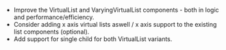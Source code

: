 - Improve the VirtualList and VaryingVirtualList components - both in logic and performance/efficiency.
- Consider adding x axis virtual lists aswell / x axis support to the existing list components (optional).
- Add support for single child for both VirtualList variants.
